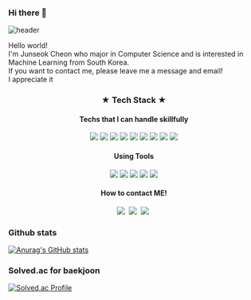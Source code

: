 ### Hi there 👋

![header](https://capsule-render.vercel.app/api?type=wave&color=auto&height=300&section=header&text=Junseok%20Cheon&fontSize=70)

Hello world!   
I'm Junseok Cheon who major in Computer Science and is interested in Machine Learning from South Korea.   
If you want to contact me, please leave me a message and email!   
I appreciate it   

<h3 = align="center">★  Tech  Stack  ★</h3>
<h4 = align="center">Techs that I can handle skillfully</h4>
<p align="center">
 <img src="https://img.shields.io/badge/Python-3776AB?style=for-the-badge&logo=Python&logoColor=white">
  <img src="https://img.shields.io/badge/Keras-D00000?style=for-the-badge&logo=Keras&logoColor=white">
  <img src="https://img.shields.io/badge/NumPy-013243?style=for-the-badge&logo=Numpy&logoColor=white">
  <img src="https://img.shields.io/badge/pandas-150458?style=for-the-badge&logo=pandas&logoColor=white">
  <img src="https://img.shields.io/badge/TensorFlow-FF6F00?style=for-the-badge&logo=TensorFlow&logoColor=white">
  <img src="https://img.shields.io/badge/scikit learn-F7931E?style=for-the-badge&logo=scikit learn&logoColor=white">
  <img src="https://img.shields.io/badge/Anaconda-44A833?style=for-the-badge&logo=Anaconda&logoColor=white">
  <img src="https://img.shields.io/badge/Pytorch-EE4C2C?style=for-the-badge&logo=Pytorch&logoColor=white">
  <img src="https://img.shields.io/badge/C-A8B9CC?style=for-the-badge&logo=C&logoColor=white">
</p>


<h4 = align="center">Using Tools</h4>
<p align="center">
 <img src="https://img.shields.io/badge/Google Colab-F9AB00?style=for-the-badge&logo=Google Colab&logoColor=white">
  <img src="https://img.shields.io/badge/Jupyter-F37626?style=for-the-badge&logo=Jupyter&logoColor=white">
  <img src="https://img.shields.io/badge/Replit-667881?style=for-the-badge&logo=Replit&logoColor=white">
  <img src="https://img.shields.io/badge/Visual Studio Code-007ACC?style=for-the-badge&logo=Visual Studio Code&logoColor=white">
  <img src="https://img.shields.io/badge/Google Drive-4285F4?style=for-the-badge&logo=Google Drive&logoColor=white">
</p>


<h4 = align="center">How to contact ME!</h4>
<p align="center">
 <a href="https://wnstjrdl.tistory.com/"><img src="https://img.shields.io/badge/Tech blog-FF5722?style=flat-square&logo=Blogger&logoColor=white&link=https://wnstjrdl.tistory.com/"/></a>&nbsp
 <a href="https://wnstjrdl.tistory.com/"><img src="https://img.shields.io/badge/Notion-000000?style=flat-square&logo=Blogger&logoColor=white&link=https://wnstjrdl.tistory.com/"/></a>&nbsp
 <a href="https://github.com/JunSeokCheon"><img src="https://img.shields.io/badge/Github-181717?style=flat-square&logo=Blogger&logoColor=white&link=https://github.com/JunSeokCheon"/></a>&nbsp
</p>


<h3 = align="left">Github stats</h3>

[![Anurag's GitHub stats](https://github-readme-stats.vercel.app/api?username=JunSeokCheon)](https://github.com/anuraghazra/github-readme-stats)

<h3 = align="left">Solved.ac for baekjoon</h3>

[![Solved.ac Profile](http://mazassumnida.wtf/api/v2/generate_badge?boj=goosw75)](https://solved.ac/goosw75/)

